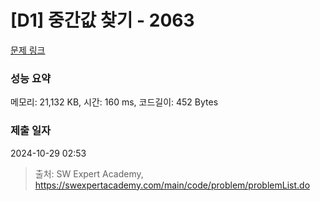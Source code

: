# [D1] 중간값 찾기 - 2063 

[문제 링크](https://swexpertacademy.com/main/code/problem/problemDetail.do?contestProbId=AV5QPsXKA2UDFAUq) 

### 성능 요약

메모리: 21,132 KB, 시간: 160 ms, 코드길이: 452 Bytes

### 제출 일자

2024-10-29 02:53



> 출처: SW Expert Academy, https://swexpertacademy.com/main/code/problem/problemList.do